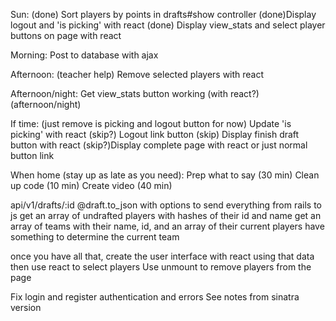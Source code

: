 Sun:
(done) Sort players by points in drafts#show controller
(done)Display logout and 'is picking' with react
(done) Display view_stats and select player buttons on page with react

Morning:
Post to database with ajax 

Afternoon: (teacher help)
Remove selected players with react

Afternoon/night:
Get view_stats button working (with react?) (afternoon/night)

If time:
(just remove is picking and logout button for now) Update 'is picking' with react
(skip?) Logout link button
(skip) Display finish draft button with react
(skip?)Display complete page with react or just normal button link

When home (stay up as late as you need):
Prep what to say (30 min)
Clean up code (10 min)
Create video (40 min)

api/v1/drafts/:id
@draft.to_json with options to send everything from rails to js
	get an array of undrafted players with hashes of their id and name
	get an array of teams with their name, id, and an array of their current players
	have something to determine the current team

once you have all that, create the user interface with react using that data
then use react to select players
Use unmount to remove players from the page

Fix login and register authentication and errors
See notes from sinatra version
